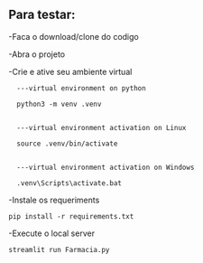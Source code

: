 ## Para testar:

-Faca o download/clone do codigo

-Abra o projeto

-Crie e ative seu ambiente virtual

      ---virtual environment on python

      python3 -m venv .venv


      ---virtual environment activation on Linux

      source .venv/bin/activate


      ---virtual environment activation on Windows

      .venv\Scripts\activate.bat


-Instale os requeriments
```
pip install -r requirements.txt
``` 

-Execute o local server
```
streamlit run Farmacia.py
```
